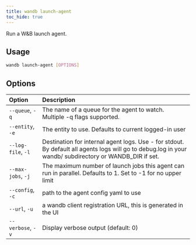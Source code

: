 ```yaml
---
title: wandb launch-agent
toc_hide: true
---
```


Run a W&B launch agent.

## Usage

```bash
wandb launch-agent [OPTIONS]
```

## Options

| Option | Description |
| :--- | :--- |
| `--queue`, `-q` | The name of a queue for the agent to watch. Multiple -q flags supported. |
| `--entity`, `-e` | The entity to use. Defaults to current logged-in user |
| `--log-file`, `-l` | Destination for internal agent logs. Use - for stdout. By default all agents logs will go to debug.log in your wandb/ subdirectory or WANDB_DIR if set. |
| `--max-jobs`, `-j` | The maximum number of launch jobs this agent can run in parallel. Defaults to 1. Set to -1 for no upper limit |
| `--config`, `-c` | path to the agent config yaml to use |
| `--url`, `-u` | a wandb client registration URL, this is generated in the UI |
| `--verbose`, `-v` | Display verbose output (default: 0) |
